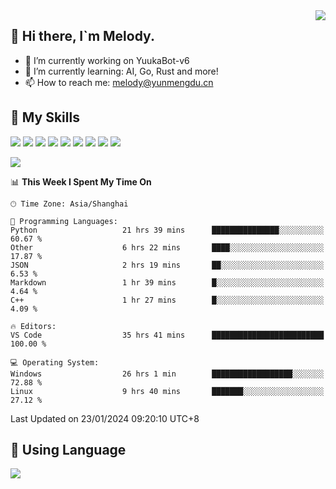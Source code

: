 <a href="#">
  <img align="right" src="https://github-readme-stats.vercel.app/api?username=melodyyuuka&count_private=true&show_icons=true" />
</a>

## **👋 Hi there, I`m Melody.**

- 🔭 I’m currently working on YuukaBot-v6
- 🌱 I’m currently learning: AI, Go, Rust and more!
- 📫 How to reach me: melody@yunmengdu.cn

## 🌟 **My Skills** 

![](https://img.shields.io/badge/-Python-3e74a2?style=flat-square&logo=Python&logoColor=fff)
![](https://img.shields.io/badge/-Java-007396?style=flat-square&logo=OpenJDK&logoColor=fff)
![](https://img.shields.io/badge/-Node.js-339933?style=flat-square&logo=Node.js&logoColor=fff)
![](https://img.shields.io/badge/-Git-f05032?style=flat-square&logo=git&logoColor=fff)
![](https://img.shields.io/badge/-PostgreSQL-4169e1?style=flat-square&logo=PostgreSQL&logoColor=fff)
![](https://img.shields.io/badge/-Rust-000000?style=flat-square&logo=rust&logoColor=fff)
![](https://img.shields.io/badge/-VSCode-007acc?style=flat-square&logo=Visual-Studio-Code&logoColor=fff)
![](https://img.shields.io/badge/-FastAPI-009688?style=flat-square&logo=FastAPI&logoColor=fff)
![](https://img.shields.io/badge/-Linux-000000?style=flat-square&logo=Linux&logoColor=fff)


![](https://wakatime.com/badge/user/fa6dc0e2-47c5-4d2d-ae45-69fec6f2122c.svg)

<!--START_SECTION:waka-->
📊 **This Week I Spent My Time On** 

```text
🕑︎ Time Zone: Asia/Shanghai

💬 Programming Languages: 
Python                   21 hrs 39 mins      ███████████████░░░░░░░░░░   60.67 % 
Other                    6 hrs 22 mins       ████░░░░░░░░░░░░░░░░░░░░░   17.87 % 
JSON                     2 hrs 19 mins       ██░░░░░░░░░░░░░░░░░░░░░░░    6.53 % 
Markdown                 1 hr 39 mins        █░░░░░░░░░░░░░░░░░░░░░░░░    4.64 % 
C++                      1 hr 27 mins        █░░░░░░░░░░░░░░░░░░░░░░░░    4.09 % 

🔥 Editors: 
VS Code                  35 hrs 41 mins      █████████████████████████   100.00 % 

💻 Operating System: 
Windows                  26 hrs 1 min        ██████████████████░░░░░░░   72.88 % 
Linux                    9 hrs 40 mins       ███████░░░░░░░░░░░░░░░░░░   27.12 % 
```


 Last Updated on 23/01/2024 09:20:10 UTC+8
<!--END_SECTION:waka-->

## 🥰 **Using Language**

![](https://github-readme-stats.vercel.app/api/wakatime?username=MelodyYuyuko&layout=compact&hide_border=true)
